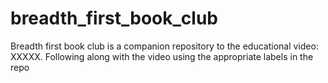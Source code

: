 # breadth_first_book_club
Breadth first book club is a companion repository to the educational video: XXXXX. Following along with the video using the appropriate labels in the repo
